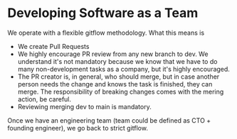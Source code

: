 # Developing Software as a Team

We operate with a flexible gitflow methodology. What this means is
- We create Pull Requests
- We highly encourage PR review from any new branch to dev. We understand it's not mandatory because we know that we have to do many non-development tasks as a company, but it's highly encouraged.
- The PR creator is, in general, who should merge, but in case another person needs the change and knows the task is finished, they can merge. The responsibility of breaking changes comes with the mering action, be careful.
- Reviewing merging dev to main is mandatory.
  
Once we have an engineering team (team could be defined as CTO + founding engineer), we go back to strict gitflow.
